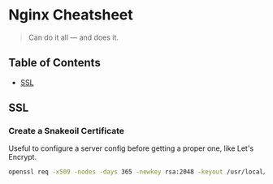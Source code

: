 # Nginx Cheatsheet

> Can do it all — and does it.

## Table of Contents

- [SSL](#ssl)

## SSL

### Create a Snakeoil Certificate
Useful to configure a server config before getting a proper one, like Let's Encrypt.
```sh
openssl req -x509 -nodes -days 365 -newkey rsa:2048 -keyout /usr/local/etc/ssl/snakeoil.key -out /usr/local/etc/ssl/snakeoil.crt
```
